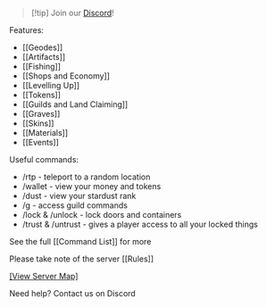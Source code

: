 
> [!tip] Join our [Discord](https://discord.gg/vYssjbjP)! 


Features:

- [[Geodes]]
- [[Artifacts]]
- [[Fishing]]
- [[Shops and Economy]]
- [[Levelling Up]]
- [[Tokens]]
- [[Guilds and Land Claiming]]
- [[Graves]]
- [[Skins]]
- [[Materials]]
- [[Events]]

Useful commands:
- /rtp - teleport to a random location
- /wallet  - view your money and tokens
- /dust - view your stardust rank
- /g - access guild commands
- /lock & /unlock - lock doors and containers
- /trust & /untrust - gives a player access to all your locked things


See the full ⁠[[Command List]] for more


Please take note of the server [[Rules]]


[[View Server Map]](http://play.afternoonteacraft.info:1234/)


Need help? Contact us on Discord
